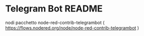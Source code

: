 # Telegram Bot README

nodi pacchetto node-red-contrib-telegrambot ( https://flows.nodered.org/node/node-red-contrib-telegrambot )
